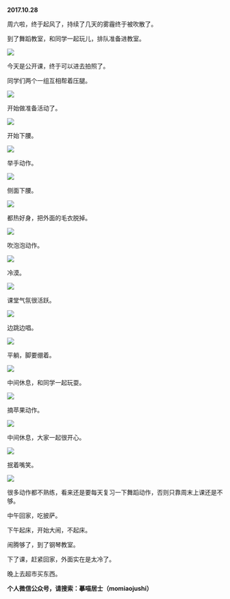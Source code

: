 
          
            
**2017.10.28**

周六啦，终于起风了，持续了几天的雾霾终于被吹散了。

到了舞蹈教室，和同学一起玩儿，排队准备进教室。




![](img/51001-6bd4c6d0ca7aceba.jpg)




今天是公开课，终于可以进去拍照了。

同学们两个一组互相帮着压腿。




![](img/51001-c7224a5cb75c4f88.jpg)




开始做准备活动了。




![](img/51001-e93bc8e9d0e2f993.jpg)




开始下腰。




![](img/51001-ce836c7b695a0119.jpg)




举手动作。




![](img/51001-4be324cdecbe24fa.jpg)




侧面下腰。




![](img/51001-5651c7b663e6b94a.jpg)




都热好身，把外面的毛衣脱掉。




![](img/51001-7683f3f10071752d.jpg)




吹泡泡动作。




![](img/51001-e6ebff2673f4d284.jpg)




冷漠。




![](img/51001-701eb3494e731369.jpg)




课堂气氛很活跃。




![](img/51001-59b2c2c108122439.jpg)




边跳边唱。




![](img/51001-2c06ad9de6032d1f.jpg)




平躺，脚要绷着。




![](img/51001-60eb472998fa19cf.jpg)




中间休息，和同学一起玩耍。




![](img/51001-9ae190e51a204bf8.jpg)




摘苹果动作。




![](img/51001-639260ff9ea21f02.jpg)




中间休息，大家一起很开心。




![](img/51001-5a8dfb43e53673e6.jpg)




抿着嘴笑。




![](img/51001-3bbd1615ae36949b.jpg)




很多动作都不熟练，看来还是要每天复习一下舞蹈动作，否则只靠周末上课还是不够。

中午回家，吃披萨。

下午起床，开始大闹，不起床。

闹腾够了，到了钢琴教室。

下了课，赶紧回家，外面实在是太冷了。

晚上去超市买东西。


**个人微信公众号，请搜索：摹喵居士（momiaojushi）**

          
        